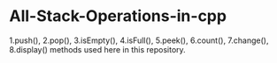 # All-Stack-Operations-in-cpp
 1.push(), 2.pop(), 3.isEmpty(), 4.isFull(), 5.peek(), 6.count(), 7.change(), 8.display() methods used here in this repository.
